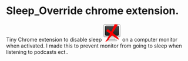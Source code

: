# Sleep_Override chrome extension.
Tiny Chrome extension to disable sleep ![disable sleep](/Sleep_Override/icon/sleep_disabled.png?raw=true "Sleep disabled") on a computer monitor when activated.
I made this to prevent monitor from going to sleep when listening to podcasts ect..

